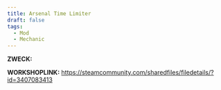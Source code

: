```yaml
---
title: Arsenal Time Limiter
draft: false
tags:
  - Mod
  - Mechanic
---
```

**ZWECK:** 

**WORKSHOPLINK:** https://steamcommunity.com/sharedfiles/filedetails/?id=3407083413
 <script src="https://www.steamwidgets.net/api/resource/query?type=js&module=workshop&version=v1"></script>
<steam-workshop itemid="3407083413"></steam-workshop>